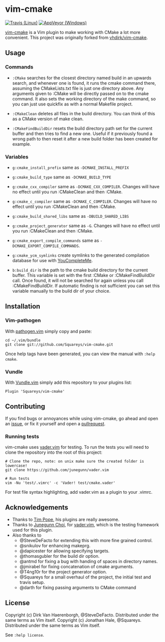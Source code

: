 # vim-cmake
[![Travis (Linux)](https://travis-ci.org/Squareys/vim-cmake.svg?branch=master)](https://travis-ci.org/Squareys/vim-cmake)
[![AppVeyor (Windows)](https://ci.appveyor.com/api/projects/status/8x1tk0wbu4564m43?svg=true)](https://ci.appveyor.com/project/Squareys/vim-cmake)

[vim-cmake](https://github.com/Squareys/vim-cmake) is a Vim plugin to make working with CMake a lot more convenient.
This project was originally forked from [vhdirk/vim-cmake](https://github.com/vhdirk/vim-cmake).

## Usage

### Commands

 * `:CMake` searches for the closest directory named build in an upwards search,
and whenever one is found, it runs the cmake command there, assuming the CMakeLists.txt
file is just one directory above. Any arguments given to :CMake will be directly passed
on to the cmake command. It also sets the working directory of the make command, so
you can just use quickfix as with a normal Makefile project.

 * `:CMakeClean` deletes all files in the build directory. You can think of this as a CMake version of make clean.

 * `:CMakeFindBuildDir` resets the build directory path set for the current buffer and then tries to find a new one. Useful if it previously found a wrong path to then reset it after a new build folder has been created for example.

### Variables

 * `g:cmake_install_prefix` same as `-DCMAKE_INSTALL_PREFIX`

 * `g:cmake_build_type` same as `-DCMAKE_BUILD_TYPE`

 * `g:cmake_cxx_compiler` same as `-DCMAKE_CXX_COMPILER`. Changes will have no effect until you run :CMakeClean and then :CMake.

 * `g:cmake_c_compiler` same as `-DCMAKE_C_COMPILER`. Changes will have no effect until you run :CMakeClean and then :CMake.

 * `g:cmake_build_shared_libs` same as `-DBUILD_SHARED_LIBS`

 * `g:cmake_project_generator` same as `-G`. Changes will have no effect until you run :CMakeClean and then :CMake.

 * `g:cmake_export_compile_commands` same as `-DCMAKE_EXPORT_COMPILE_COMMANDS`.

 * `g:cmake_ycm_symlinks` create symlinks to the generated compilation database for use with [YouCompleteMe](https://github.com/Valloric/YouCompleteMe/).

 * `b:build_dir` is the path to the cmake build directory for the current buffer. This variable is set with the first :CMake or :CMakeFindBuildDir call. Once found, it will not be searched for again unless you call :CMakeFindBuildDir. If automatic finding is not sufficient you can set this variable manually to the build dir of your choice.


## Installation


### Vim-pathogen

With [pathogen.vim](https://github.com/tpope/vim-pathogen) simply copy and paste:

    cd ~/.vim/bundle
    git clone git://github.com/Squareys/vim-cmake.git

Once help tags have been generated, you can view the manual with
`:help cmake`.

### Vundle

With [Vundle.vim](https://github.com/VundleVim/Vundle.vim) simply add this repository to your plugins list:

    Plugin 'Squareys/vim-cmake'

## Contributing

If you find bugs or annoyances while using vim-cmake, go ahead and open an [issue](https://github.com/Squareys/vim-cmake/issues), or fix it yourself and open a [pullrequest](https://github.com/Squareys/vim-cmake/pulls).

### Running tests

vim-cmake uses [vader.vim](https://github.com/junegunn/vader.vim) for testing. To run the tests you will need to clone the repository into the root of this project:

```
# Clone the repo, note: on unix make sure the created folder is lowercase!
git clone https://github.com/junegunn/vader.vim

# Run tests
vim -Nu 'test/.vimrc' -c 'Vader! test/cmake.vader'
```

For test file syntax highlighting, add vader.vim as a plugin to your .vimrc.

## Acknowledgements

 * Thanks to [Tim Pope](http://tpo.pe/), his plugins are really awesome.
 * Thanks to [Junegunn Choi](https://junegunn.kr/), for [vader.vim](https://github.com/junegunn/vader.vim), which is the testing framework used for this plugin.
 * Also thanks to
    * @SteveDeFacto for extending this with more fine grained control.
    * @snikulov for enhancing makeprg.
    * @dapicester for allowing specifying targets.
    * @thomasgubler for the build dir option.
    * @antmd for fixing a bug with handing of spaces in directory names.
    * @jmirabel for fixing concatenation of cmake arguments.
    * @T4ng10r for the project generator option.
    * @Squareys for a small overhaul of the project, the initial test and travis setup.
    * @darth for fixing passing arguments to CMake command

## License

Copyright (c) Dirk Van Haerenborgh, @SteveDeFacto. Distributed under the same terms as Vim itself.
Copyright (c) Jonathan Hale, @Squareys. Distributed under the same terms as Vim itself.

See `:help license`.

